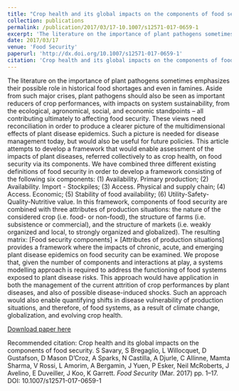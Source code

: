 ```yaml
---
title: "Crop health and its global impacts on the components of food security"
collection: publications
permalink: /publication/2017/03/17-10.1007/s12571-017-0659-1
excerpt: 'The literature on the importance of plant pathogens sometimes emphasizes their possible role in historical food shortages and even in famines. Aside from such major crises, plant pathogens should also be seen as important reducers of crop performances, with impacts on system sustainability, from the ecological, agronomical, social, and economic standpoints – all contributing ultimately to affecting food security. These views need reconciliation in order to produce a clearer picture of the multidimensional effects of plant disease epidemics. Such a picture is needed for disease management today, but would also be useful for future policies. This article attempts to develop a framework that would enable assessment of the impacts of plant diseases, referred collectively to as crop health, on food security via its components. We have combined three different existing definitions of food security in order to develop a framework consisting of the following six components: (1) Availability. Primary production; (2) Availability. Import - Stockpiles; (3) Access. Physical and supply chain; (4) Access. Economic; (5) Stability of food availability; (6) Utility-Safety-Quality-Nutritive value. In this framework, components of food security are combined with three attributes of production situations: the nature of the considered crop (i.e. food- or non-food), the structure of farms (i.e. subsistence or commercial), and the structure of markets (i.e. weakly organized and local, to strongly organized and globalized). The resulting matrix: [Food security components] × [Attributes of production situations] provides a framework where the impacts of chronic, acute, and emerging plant disease epidemics on food security can be examined. We propose that, given the number of components and interactions at play, a systems modelling approach is required to address the functioning of food systems exposed to plant disease risks. This approach would have application in both the management of the current attrition of crop performances by plant diseases, and also of possible disease-induced shocks. Such an approach would also enable quantifying shifts in disease vulnerability of production situations, and therefore, of food systems, as a result of climate change, globalization, and evolving crop health.'
date: 2017/03/17
venue: 'Food Security'
paperurl: 'http://dx.doi.org/10.1007/s12571-017-0659-1'
citation: 'Crop health and its global impacts on the components of food security. S Savary, S Bregaglio, L Willocquet, D Gustafson, D Mason D’Croz, A Sparks, N Castilla, A Djurle, C Allinne, Mamta Sharma, V Rossi, L Amorim, A Bergamin, J Yuen, P Esker, Neil McRoberts, J Avelino, E Duveiller, J Koo, K Garrett. <i>Food Security</i> (Mar. 2017) pp. 1–17. DOI: 10.1007/s12571-017-0659-1'
---
```

The literature on the importance of plant pathogens sometimes emphasizes their possible role in historical food shortages and even in famines. Aside from such major crises, plant pathogens should also be seen as important reducers of crop performances, with impacts on system sustainability, from the ecological, agronomical, social, and economic standpoints – all contributing ultimately to affecting food security. These views need reconciliation in order to produce a clearer picture of the multidimensional effects of plant disease epidemics. Such a picture is needed for disease management today, but would also be useful for future policies. This article attempts to develop a framework that would enable assessment of the impacts of plant diseases, referred collectively to as crop health, on food security via its components. We have combined three different existing definitions of food security in order to develop a framework consisting of the following six components: (1) Availability. Primary production; (2) Availability. Import - Stockpiles; (3) Access. Physical and supply chain; (4) Access. Economic; (5) Stability of food availability; (6) Utility-Safety-Quality-Nutritive value. In this framework, components of food security are combined with three attributes of production situations: the nature of the considered crop (i.e. food- or non-food), the structure of farms (i.e. subsistence or commercial), and the structure of markets (i.e. weakly organized and local, to strongly organized and globalized). The resulting matrix: [Food security components] × [Attributes of production situations] provides a framework where the impacts of chronic, acute, and emerging plant disease epidemics on food security can be examined. We propose that, given the number of components and interactions at play, a systems modelling approach is required to address the functioning of food systems exposed to plant disease risks. This approach would have application in both the management of the current attrition of crop performances by plant diseases, and also of possible disease-induced shocks. Such an approach would also enable quantifying shifts in disease vulnerability of production situations, and therefore, of food systems, as a result of climate change, globalization, and evolving crop health.

[Download paper here](http://dx.doi.org/10.1007/s12571-017-0659-1)

Recommended citation: Crop health and its global impacts on the components of food security. S Savary, S Bregaglio, L Willocquet, D Gustafson, D Mason D’Croz, A Sparks, N Castilla, A Djurle, C Allinne, Mamta Sharma, V Rossi, L Amorim, A Bergamin, J Yuen, P Esker, Neil McRoberts, J Avelino, E Duveiller, J Koo, K Garrett. <i>Food Security</i> (Mar. 2017) pp. 1–17. DOI: 10.1007/s12571-017-0659-1